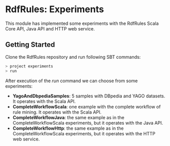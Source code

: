 # RdfRules: Experiments

This module has implemented some experiments with the RdfRules Scala Core API, Java API and HTTP web service.

## Getting Started

Clone the RdfRules repository and run following SBT commands:
```sbt
> project experiments
> run
```

After execution of the *run* command we can choose from some experiments:
- **YagoAndDbpediaSamples**: 5 samples with DBpedia and YAGO datasets. It operates with the Scala API.
- **CompleteWorkflowScala**: one example with the complete workflow of rule mining. It operates with the Scala API.
- **CompleteWorkflowJava**: the same example as in the CompleteWorkflowScala experiments, but it operates with the Java API.
- **CompleteWorkflowHttp**: the same example as in the CompleteWorkflowScala experiments, but it operates with the HTTP web service.
